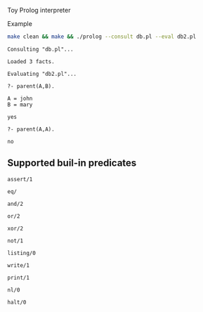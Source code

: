 Toy Prolog interpreter

Example

```sh
make clean && make && ./prolog --consult db.pl --eval db2.pl
```

```
Consulting "db.pl"...

Loaded 3 facts.

Evaluating "db2.pl"...

?- parent(A,B).

A = john
B = mary

yes

?- parent(A,A).

no
```


## Supported buil-in predicates

`assert/1`

`eq/`

`and/2`

`or/2`

`xor/2`

`not/1`

`listing/0`

`write/1`

`print/1`

`nl/0`

`halt/0`
